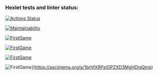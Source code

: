 ### Hexlet tests and linter status:

[![Actions Status](https://github.com/InfoTea/frontend-project-44/workflows/hexlet-check/badge.svg)](https://github.com/InfoTea/frontend-project-44/actions)

[![Maintainability](https://api.codeclimate.com/v1/badges/3eece85002c48f3160ed/maintainability)](https://codeclimate.com/github/InfoTea/frontend-project-44/maintainability)

[![FirstGame](https://asciinema.org/a/MLWZyG3c0WXyPmQOhB3dbFO9L)](https://asciinema.org/a/MLWZyG3c0WXyPmQOhB3dbFO9L)

[![FirstGame](https://asciinema.org/a/DIzDgjkcD9wiwuri89gLsDNTa)](https://asciinema.org/a/DIzDgjkcD9wiwuri89gLsDNTa)

[![FirstGame](https://asciinema.org/a/5QpfDgpVO7tpymEUbYnnGngSJ)](https://asciinema.org/a/5QpfDgpVO7tpymEUbYnnGngSJ)

![FirstGame](https://asciinema.org/a/1brhfX9PstGPZXD3MgHDigQmq)](https://asciinema.org/a/1brhfX9PstGPZXD3MgHDigQmq)
